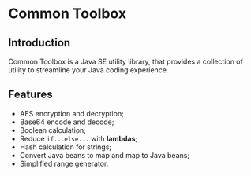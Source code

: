 # Common Toolbox

## Introduction

Common Toolbox is a Java SE utility library, that provides a collection of utility to streamline
your Java coding experience.

## Features

- AES encryption and decryption;
- Base64 encode and decode;
- Boolean calculation;
- Reduce `if...else...` with **lambdas**;
- Hash calculation for strings;
- Convert Java beans to map and map to Java beans;
- Simplified range generator.

